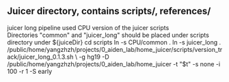 ## Juicer directory, contains scripts/, references/  
juicer long pipeline used CPU version of the juicer scripts  
Directories "common" and "juicer_long" should be placed under scripts directory under ${juiceDir}  
cd scripts    
ln -s CPU/common .  
ln -s juicer_long .  
/public/home/yangzhzh/projects/0_aiden_lab/home_juicer/scripts/version_track/juicer_long_0.1.3.sh \
-g hg19 -D  /public/home/yangzhzh/projects/0_aiden_lab/home_juicer -t "$t" -s none -i 100 -r 1 -S early
